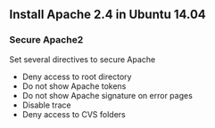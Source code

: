 ## Install Apache 2.4 in Ubuntu 14.04

### Secure Apache2

Set several directives to secure Apache

* Deny access to root directory
* Do not show Apache tokens
* Do not show Apache signature on error pages
* Disable trace
* Deny access to CVS folders

